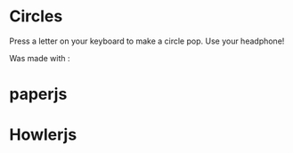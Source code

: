 # Circles

Press a letter on your keyboard to make a circle pop.
Use your headphone!

Was made with :
 # paperjs
 # Howlerjs

